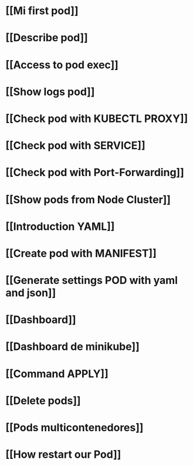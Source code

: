 # [[Mi first pod]]
# [[Describe pod]]
# [[Access to pod exec]]
# [[Show logs pod]]
# [[Check pod with KUBECTL PROXY]]
# [[Check pod with SERVICE]]
# [[Check pod with Port-Forwarding]]
# [[Show pods from Node Cluster]]
# [[Introduction YAML]]

# [[Create pod with MANIFEST]]
# [[Generate settings POD with yaml and json]]
# [[Dashboard]]
# [[Dashboard de minikube]]

# [[Command APPLY]]
# [[Delete pods]]
# [[Pods multicontenedores]]
# [[How restart our Pod]]



